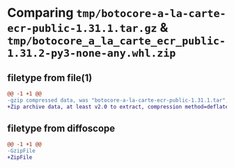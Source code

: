# Comparing `tmp/botocore-a-la-carte-ecr-public-1.31.1.tar.gz` & `tmp/botocore_a_la_carte_ecr_public-1.31.2-py3-none-any.whl.zip`

## filetype from file(1)

```diff
@@ -1 +1 @@
-gzip compressed data, was "botocore-a-la-carte-ecr-public-1.31.1.tar", last modified: Sat Jul  8 01:42:20 2023, max compression
+Zip archive data, at least v2.0 to extract, compression method=deflate
```

## filetype from diffoscope

```diff
@@ -1 +1 @@
-GzipFile
+ZipFile
```

